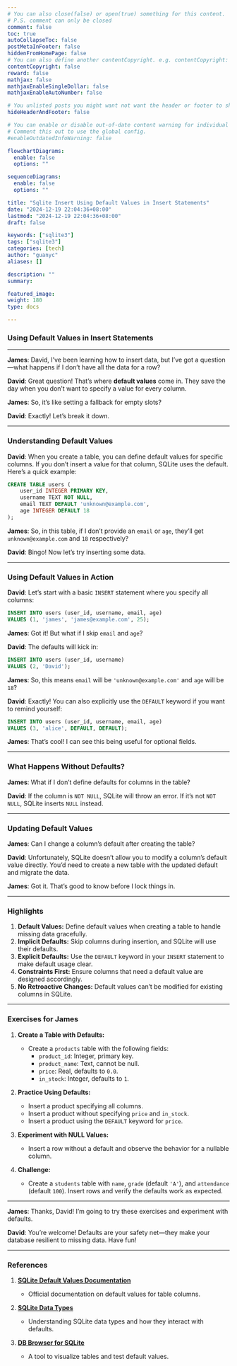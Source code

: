 ```yaml
---
# You can also close(false) or open(true) something for this content.
# P.S. comment can only be closed
comment: false
toc: true
autoCollapseToc: false
postMetaInFooter: false
hiddenFromHomePage: false
# You can also define another contentCopyright. e.g. contentCopyright: "This is another copyright."
contentCopyright: false
reward: false
mathjax: false
mathjaxEnableSingleDollar: false
mathjaxEnableAutoNumber: false

# You unlisted posts you might want not want the header or footer to show
hideHeaderAndFooter: false

# You can enable or disable out-of-date content warning for individual post.
# Comment this out to use the global config.
#enableOutdatedInfoWarning: false

flowchartDiagrams:
  enable: false
  options: ""

sequenceDiagrams:
  enable: false
  options: ""

title: "Sqlite Insert Using Default Values in Insert Statements"
date: "2024-12-19 22:04:36+08:00"
lastmod: "2024-12-19 22:04:36+08:00"
draft: false

keywords: ["sqlite3"]
tags: ["sqlite3"]
categories: [tech]
author: "guanyc"
aliases: []

description: ""
summary:

featured_image:
weight: 180
type: docs

---
```


### **Using Default Values in Insert Statements**

---

**James**: David, I’ve been learning how to insert data, but I’ve got a question—what happens if I don’t have all the data for a row?

**David**: Great question! That’s where **default values** come in. They save the day when you don’t want to specify a value for every column.

**James**: So, it’s like setting a fallback for empty slots?

**David**: Exactly! Let’s break it down.

---

### **Understanding Default Values**

**David**: When you create a table, you can define default values for specific columns. If you don’t insert a value for that column, SQLite uses the default. Here’s a quick example:

```sql
CREATE TABLE users (
    user_id INTEGER PRIMARY KEY,
    username TEXT NOT NULL,
    email TEXT DEFAULT 'unknown@example.com',
    age INTEGER DEFAULT 18
);
```

**James**: So, in this table, if I don’t provide an `email` or `age`, they’ll get `unknown@example.com` and `18` respectively?

**David**: Bingo! Now let’s try inserting some data.

---

### **Using Default Values in Action**

**David**: Let’s start with a basic `INSERT` statement where you specify all columns:

```sql
INSERT INTO users (user_id, username, email, age)
VALUES (1, 'james', 'james@example.com', 25);
```

**James**: Got it! But what if I skip `email` and `age`?

**David**: The defaults will kick in:

```sql
INSERT INTO users (user_id, username)
VALUES (2, 'David');
```

**James**: So, this means `email` will be `'unknown@example.com'` and `age` will be `18`?

**David**: Exactly! You can also explicitly use the `DEFAULT` keyword if you want to remind yourself:

```sql
INSERT INTO users (user_id, username, email, age)
VALUES (3, 'alice', DEFAULT, DEFAULT);
```

**James**: That’s cool! I can see this being useful for optional fields.

---

### **What Happens Without Defaults?**

**James**: What if I don’t define defaults for columns in the table?

**David**: If the column is `NOT NULL`, SQLite will throw an error. If it’s not `NOT NULL`, SQLite inserts `NULL` instead.

---

### **Updating Default Values**

**James**: Can I change a column’s default after creating the table?

**David**: Unfortunately, SQLite doesn’t allow you to modify a column’s default value directly. You’d need to create a new table with the updated default and migrate the data.

**James**: Got it. That’s good to know before I lock things in.

---

### **Highlights**

1. **Default Values:** Define default values when creating a table to handle missing data gracefully.
2. **Implicit Defaults:** Skip columns during insertion, and SQLite will use their defaults.
3. **Explicit Defaults:** Use the `DEFAULT` keyword in your `INSERT` statement to make default usage clear.
4. **Constraints First:** Ensure columns that need a default value are designed accordingly.
5. **No Retroactive Changes:** Default values can’t be modified for existing columns in SQLite.

---

### **Exercises for James**

1. **Create a Table with Defaults:**
   - Create a `products` table with the following fields:
     - `product_id`: Integer, primary key.
     - `product_name`: Text, cannot be null.
     - `price`: Real, defaults to `0.0`.
     - `in_stock`: Integer, defaults to `1`.

2. **Practice Using Defaults:**
   - Insert a product specifying all columns.
   - Insert a product without specifying `price` and `in_stock`.
   - Insert a product using the `DEFAULT` keyword for `price`.

3. **Experiment with NULL Values:**
   - Insert a row without a default and observe the behavior for a nullable column.

4. **Challenge:**
   - Create a `students` table with `name`, `grade` (default `'A'`), and `attendance` (default `100`). Insert rows and verify the defaults work as expected.

---


**James**: Thanks, David! I’m going to try these exercises and experiment with defaults.

**David**: You’re welcome! Defaults are your safety net—they make your database resilient to missing data. Have fun!

---

### **References**

1. **[SQLite Default Values Documentation](https://sqlite.org/lang_createtable.html#dfltval)**
   - Official documentation on default values for table columns.

2. **[SQLite Data Types](https://www.sqlite.org/datatype3.html)**
   - Understanding SQLite data types and how they interact with defaults.

3. **[DB Browser for SQLite](https://sqlitebrowser.org/)**
   - A tool to visualize tables and test default values.
